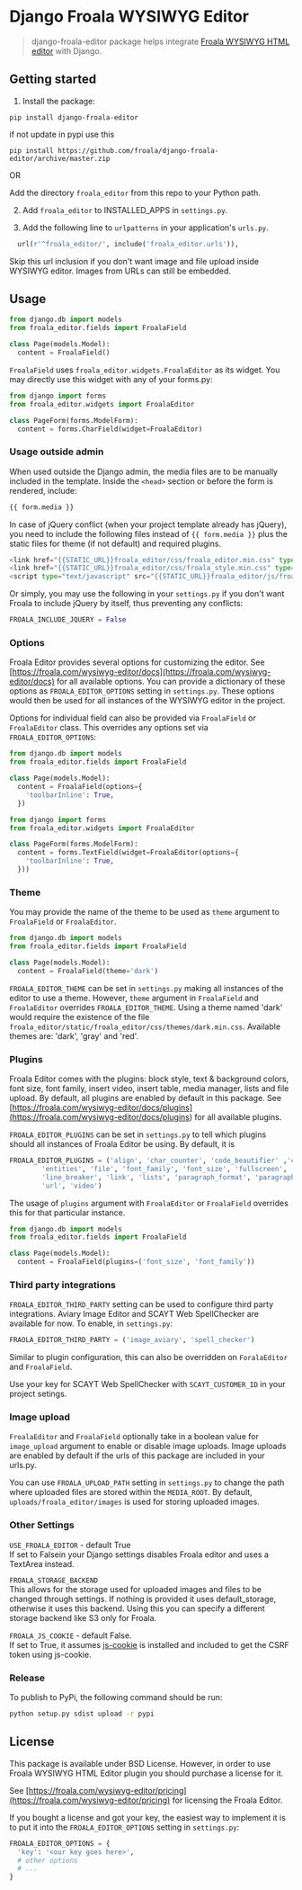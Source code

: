 # Django Froala WYSIWYG Editor

>django-froala-editor package helps integrate [Froala WYSIWYG HTML editor](https://froala.com/wysiwyg-editor/) with Django.

## Getting started

1. Install the package:

  `pip install django-froala-editor`

  if not update in pypi use this

  `pip install https://github.com/froala/django-froala-editor/archive/master.zip`

OR

Add the directory `froala_editor` from this repo to your Python path.

2. Add `froala_editor` to INSTALLED_APPS in `settings.py`.

3. Add the following line to `urlpatterns` in your application's `urls.py`.

```python
  url(r'^froala_editor/', include('froala_editor.urls')),
```

Skip this url inclusion if you don't want image and file upload inside WYSIWYG editor. Images from URLs can still be embedded.

## Usage

```python
from django.db import models
from froala_editor.fields import FroalaField

class Page(models.Model):
  content = FroalaField()
```

`FroalaField` uses `froala_editor.widgets.FroalaEditor` as its widget. You may directly use this widget with any of your forms.py:

```python
from django import forms
from froala_editor.widgets import FroalaEditor

class PageForm(forms.ModelForm):
  content = forms.CharField(widget=FroalaEditor)
```

### Usage outside admin

When used outside the Django admin, the media files are to be manually included in the template. Inside the ``<head>`` section or before the form is rendered, include:

```python
{{ form.media }}
```

In case of jQuery conflict (when your project template already has jQuery), you need to include the following files instead of `{{ form.media }}` plus the static files for theme (if not default) and required plugins.

```python
<link href="{{STATIC_URL}}froala_editor/css/froala_editor.min.css" type="text/css" media="all" rel="stylesheet" />
<link href="{{STATIC_URL}}froala_editor/css/froala_style.min.css" type="text/css" media="all" rel="stylesheet" />
<script type="text/javascript" src="{{STATIC_URL}}froala_editor/js/froala_editor.min.js"></script>
```

Or simply, you may use the following in your `settings.py` if you don't want Froala to include jQuery by itself, thus preventing any conflicts:

```python
FROALA_INCLUDE_JQUERY = False
```

### Options

Froala Editor provides several options for customizing the editor. See [https://froala.com/wysiwyg-editor/docs](https://froala.com/wysiwyg-editor/docs) for all available options.
You can provide a dictionary of these options as `FROALA_EDITOR_OPTIONS` setting in `settings.py`. These options would then be used for all instances of the WYSIWYG editor in the project.

Options for individual field can also be provided via `FroalaField` or `FroalaEditor` class. This overrides any options set via `FROALA_EDITOR_OPTIONS`:

```python
from django.db import models
from froala_editor.fields import FroalaField

class Page(models.Model):
  content = FroalaField(options={
    'toolbarInline': True,
  })
```

```python
from django import forms
from froala_editor.widgets import FroalaEditor

class PageForm(forms.ModelForm):
  content = forms.TextField(widget=FroalaEditor(options={
    'toolbarInline': True,
  }))
```

### Theme

You may provide the name of the theme to be used as `theme` argument to `FroalaField` or `FroalaEditor`.

```python
from django.db import models
from froala_editor.fields import FroalaField

class Page(models.Model):
  content = FroalaField(theme='dark')
```

`FROALA_EDITOR_THEME` can be set in `settings.py` making all instances of the editor to use a theme. However, `theme` argument in `FroalaField` and `FroalaEditor` overrides `FROALA_EDITOR_THEME`. Using a theme named 'dark' would require the existence of the file `froala_editor/static/froala_editor/css/themes/dark.min.css`. Available themes are: 'dark', 'gray' and 'red'.

### Plugins

Froala Editor comes with the plugins: block style, text & background colors, font size, font family, insert video, insert table, media manager, lists and file upload. By default, all plugins are enabled by default in this package. See [https://froala.com/wysiwyg-editor/docs/plugins](<https://froala.com/wysiwyg-editor/docs/plugins>) for all available plugins.

`FROALA_EDITOR_PLUGINS` can be set in `settings.py` to tell which plugins should all instances of Froala Editor be using. By default, it is

```python
FROALA_EDITOR_PLUGINS = ('align', 'char_counter', 'code_beautifier' ,'code_view', 'colors', 'draggable', 'emoticons',
        'entities', 'file', 'font_family', 'font_size', 'fullscreen', 'image_manager', 'image', 'inline_style',
        'line_breaker', 'link', 'lists', 'paragraph_format', 'paragraph_style', 'quick_insert', 'quote', 'save', 'table',
        'url', 'video')
```

The usage of `plugins` argument with `FroalaEditor` or `FroalaField` overrides this for that particular instance.

```python
from django.db import models
from froala_editor.fields import FroalaField

class Page(models.Model):
  content = FroalaField(plugins=('font_size', 'font_family'))
```

### Third party integrations

`FROALA_EDITOR_THIRD_PARTY` setting can be used to configure third party integrations. Aviary Image Editor and SCAYT Web SpellChecker are available for now.
To enable, in `settings.py`:

```python
FRAOLA_EDITOR_THIRD_PARTY = ('image_aviary', 'spell_checker')
```

Similar to plugin configuration, this can also be overridden on `ForalaEditor` and `FroalaField`.

Use your key for SCAYT Web SpellChecker with `SCAYT_CUSTOMER_ID` in your project setings.


### Image upload

`FroalaEditor` and `FroalaField` optionally take in a boolean value for `image_upload` argument to enable or disable image uploads. Image uploads are enabled by default if the urls of this package are included in your urls.py.

You can use `FROALA_UPLOAD_PATH` setting in `settings.py` to change the path where uploaded files are stored within the `MEDIA_ROOT`. By default, `uploads/froala_editor/images` is used for storing uploaded images.

### Other Settings

`USE_FROALA_EDITOR` - default True  
 If set to Falsein your Django settings disables Froala editor and uses a TextArea instead.

`FROALA_STORAGE_BACKEND`  
This allows for the storage used for uploaded images and files to be changed through settings. If nothing is provided it uses default_storage, otherwise it uses this backend. Using this you can specify a different storage backend like S3 only for Froala.

`FROALA_JS_COOKIE` - default False.  
If set to True, it assumes [js-cookie](https://github.com/js-cookie/js-cookie) is installed and included to get the CSRF token using js-cookie.

### Release

To publish to PyPi, the following command should be run:
```bash
python setup.py sdist upload -r pypi
```

## License

This package is available under BSD License. However, in order to use Froala WYSIWYG HTML Editor plugin you should purchase a license for it.

See [https://froala.com/wysiwyg-editor/pricing](https://froala.com/wysiwyg-editor/pricing) for licensing the Froala Editor.

If you bought a license and got your key, the easiest way to implement it is to put it into the `FROALA_EDITOR_OPTIONS` setting in `settings.py`:

```python
FROALA_EDITOR_OPTIONS = {
  'key': '<our key goes here>',
  # other options
  # ...
}
